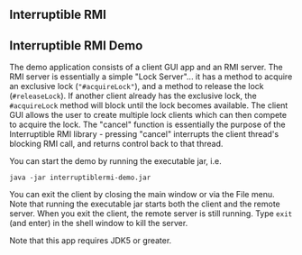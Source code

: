 ## Interruptible RMI


## Interruptible RMI Demo


The demo application consists of a client GUI app and an RMI server. The RMI server is essentially a simple "Lock Server"... 
it has a method to acquire an exclusive lock (`"#acquireLock"`), and a method to release the lock (`#releaseLock`). 
If another client already has the exclusive lock, the `#acquireLock` method will block until the lock becomes available.
The client GUI allows the user to create multiple lock clients which can then compete to acquire the lock.
The "cancel" function is essentially the purpose of the Interruptible RMI library - pressing "cancel" interrupts
the client thread's blocking RMI call, and returns control back to that thread.

You can start the demo by running the executable jar, i.e.
```
java -jar interruptiblermi-demo.jar
```

You can exit the client by closing the main window or via the File menu. Note that running the executable jar starts both the client 
and the remote server. When you exit the client, the remote server is still running. Type `exit` (and enter) in the shell
window to kill the server.

Note that this app requires JDK5 or greater.
